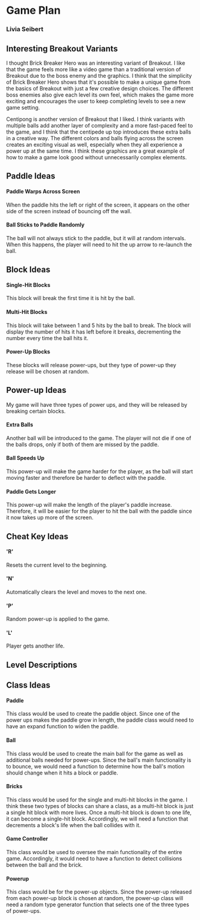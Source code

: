 # Game Plan
### Livia Seibert

## Interesting Breakout Variants
I thought Brick Breaker Hero was an interesting variant of Breakout. I like
that the game feels more like a video game than a traditional version of
Breakout due to the boss enemy and the graphics. I think that the simplicity
of Brick Breaker Hero shows that it's possible to make a unique game from the
basics of Breakout with just a few creative design choices. The different boss
enemies also give each level its own feel, which makes the game more exciting
and encourages the user to keep completing levels to see a new game setting.

Centipong is another version of Breakout that I liked. I think variants with
multiple balls add another layer of complexity and a more fast-paced feel to
the game, and I think that the centipede up top introduces these extra balls
in a creative way. The different colors and balls flying across the screen
creates an exciting visual as well, especially when they all experience a
power up at the same time. I think these graphics are a great example of how
to make a game look good without unnecessarily complex elements.

## Paddle Ideas

#### Paddle Warps Across Screen
When the paddle hits the left or right of the screen, it appears on the other
side of the screen instead of bouncing off the wall.

#### Ball Sticks to Paddle Randomly
The ball will not always stick to the paddle, but it will at random intervals.
When this happens, the player will need to hit the up arrow to re-launch the ball.

## Block Ideas

#### Single-Hit Blocks
This block will break the first time it is hit by the ball.

#### Multi-Hit Blocks
This block will take between 1 and 5 hits by the ball to break. The block will
display the number of hits it has left before it breaks, decrementing the number
every time the ball hits it.

#### Power-Up Blocks
These blocks will release power-ups, but they type of power-up they release will
be chosen at random.

## Power-up Ideas
My game will have three types of power ups, and they will be released by breaking
certain blocks.

#### Extra Balls
Another ball will be introduced to the game. The player will not die if one of the
balls drops, only if both of them are missed by the paddle.

#### Ball Speeds Up
This power-up will make the game harder for the player, as the ball will start
moving faster and therefore be harder to deflect with the paddle.

#### Paddle Gets Longer
This power-up will make the length of the player's paddle increase. Therefore, it
will be easier for the player to hit the ball with the paddle since it now takes
up more of the screen.

## Cheat Key Ideas

#### 'R'
Resets the current level to the beginning.

#### 'N'
Automatically clears the level and moves to the next one.

#### 'P'
Random power-up is applied to the game.

#### 'L'
Player gets another life.

## Level Descriptions


## Class Ideas

#### Paddle
This class would be used to create the paddle object. Since one of the power ups makes the
paddle grow in length, the paddle class would need to have an expand function to widen the
paddle.

#### Ball
This class would be used to create the main ball for the game as well as additional balls
needed for power-ups. Since the ball's main functionality is to bounce, we would need a
function to determine how the ball's motion should change when it hits a block or paddle.

#### Bricks
This class would be used for the single and multi-hit blocks in the game. I think these two
types of blocks can share a class, as a multi-hit block is just a single hit block with more
lives. Once a multi-hit block is down to one life, it can become a single-hit block. Accordingly,
we will need a function that decrements a block's life when the ball collides with it.

#### Game Controller
This class would be used to oversee the main functionality of the entire game. Accordingly, it
would need to have a function to detect collisions between the ball and the brick.

#### Powerup
This class would be for the power-up objects. Since the power-up released from each power-up
block is chosen at random, the power-up class will need a random type generator function that
selects one of the three types of power-ups.